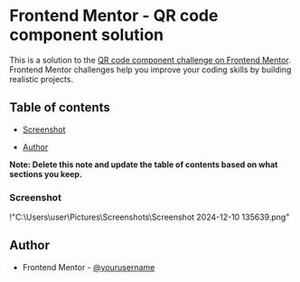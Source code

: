 # Frontend Mentor - QR code component solution

This is a solution to the [QR code component challenge on Frontend Mentor](https://www.frontendmentor.io/challenges/qr-code-component-iux_sIO_H). Frontend Mentor challenges help you improve your coding skills by building realistic projects. 

## Table of contents


  - [Screenshot](#screenshot)

  
  
- [Author](#author)


**Note: Delete this note and update the table of contents based on what sections you keep.**



### Screenshot

!"C:\Users\user\Pictures\Screenshots\Screenshot 2024-12-10 135639.png"












## Author

- Frontend Mentor - [@yourusername](https://www.frontendmentor.io/profile/DetDet91)


